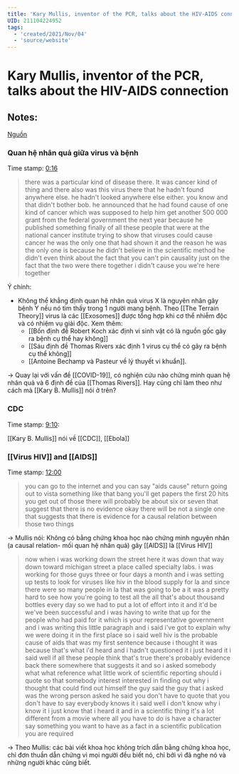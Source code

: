 ```yaml
---
title: 'Kary Mullis, inventor of the PCR, talks about the HIV-AIDS connection'
UID: 211104224952
tags:
  - 'created/2021/Nov/04'
  - 'source/website'
---
```

# Kary Mullis, inventor of the PCR, talks about the HIV-AIDS connection

## Notes:

[Nguồn](https://www.youtube.com/watch?app=desktop&v=9vuxibKj4z8)

### Quan hệ nhân quả giữa virus và bệnh
Time stamp: [0:16](https://youtu.be/9vuxibKj4z8?t=16)

> there was a particular kind of disease there. It was cancer kind of thing and there also was this virus there that he hadn't found anywhere else. he hadn't looked anywhere else either. 
you know and that didn't bother bob.
he announced that he had found cause of one kind of cancer which was supposed to help him get another 500 000 grant from the federal government the next year because he published something finally of all these people that were at the national cancer institute trying to show that viruses could cause cancer he was the only one that had shown it and the reason he was the only one is because he didn't believe in the scientific method he didn't even think about the fact that you can't pin causality just on the fact that the two were there together i didn't cause you we're here together

Ý chính:
- Không thể khẳng định quan hệ nhân quả virus X là nguyên nhân gây bệnh Y nếu nó tìm thấy trong 1 người mang bệnh. Theo [[The Terrain Theory]] virus là các [[Exosomes]] được tổng hợp khi cơ thể nhiễm độc và có nhiệm vụ giải độc. Xem thêm:
	-  [[Bốn định đề Robert Koch  xác định vi sinh vật có là nguồn gốc gây ra bệnh cụ thể hay không]]
	-  [[Sáu định đề Thomas Rivers xác định 1 virus cụ thể có gây ra bệnh cụ thể không]]
	-  [[Antoine Bechamp và Pasteur về lý thuyết vi khuẩn]]. 

-> Quay lại với vấn đề [[COVID-19]], có nghiện cứu nào chứng minh quan hệ nhân quả và 6 định đề của [[Thomas Rivers]]. Hay cũng chỉ làm theo như cách mà [[Kary B. Mullis]] nói ở trên?

### CDC
Time stamp: [9:10](https://youtu.be/9vuxibKj4z8?t=550): 

[[Kary B. Mullis]] nói về [[CDC]], [[Ebola]]

### [[Virus HIV]] and [[AIDS]]
Time stamp: [12:00](https://youtu.be/9vuxibKj4z8?t=722)

> you can go to the internet and you can say "aids cause" return going out to vista something like that bang you'll get papers the first 20 hits you get out of those there will probably be about six or seven that suggest that there is no evidence okay there will be not a single one that suggests that there is evidence for a causal relation between those two things 

-> Mullis nói: Không có bằng chứng khoa học nào chứng minh nguyên nhân (a causal relation- mối quan hệ nhân quả) gây [[AIDS]] là  [[Virus HIV]]

> now when i was working down the street here it was down that way down toward michigan street a place called specialty labs.
i was working for those guys three or four days a month and i was setting up tests to look for viruses like hiv in the blood supply for la and since there were so many people in la that was going to be a it was a pretty hard to see how you're going to test all the all that's about thousand bottles every day so we had to put a lot of effort into it and it'd be we've been successful and i was having to write that up for the people who had paid for it which is your representative government and i was writing this little paragraph and i said i've got to explain why we were doing it in the first place so i said well hiv is the probable cause of aids that was my first sentence because i thought it was because that's what i'd heard and i hadn't questioned it i just heard it i said well if all these people think that's true there's probably evidence back there somewhere that suggests it and so i asked somebody what what reference what little work of scientific reporting should i quote so that somebody interest interested in finding out why i thought that could find out himself the guy said the guy that i asked was the wrong person asked he said you don't have to quote that you don't have to say everybody knows it i said well i don't know why i know it i just know that i heard it and in a scientific thing it's a lot different from a movie where all you have to do is have a character say something you want to have as a fact in a scientific publication you are required

-> Theo Mullis: các bài viết khoa học không trích dẫn bằng chứng khoa học, chỉ đơn thuần dẫn chứng vì mọi người đều biết nó, chỉ bởi vì đã nghe nó và những người khác cũng biết.






